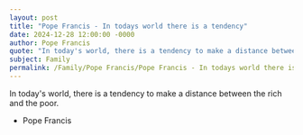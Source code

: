 ```yaml
---
layout: post
title: "Pope Francis - In todays world there is a tendency"
date: 2024-12-28 12:00:00 -0000
author: Pope Francis
quote: "In today's world, there is a tendency to make a distance between the rich and the poor."
subject: Family
permalink: /Family/Pope Francis/Pope Francis - In todays world there is a tendency
---
```


In today's world, there is a tendency to make a distance between the rich and the poor.

- Pope Francis
